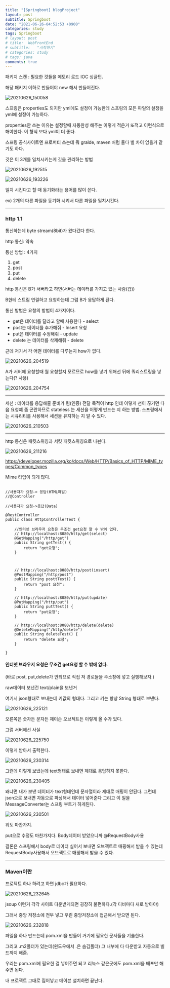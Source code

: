 ```yaml
---
title: "[Springboot] blogProject"
layout: post
subtitle: Springboot
date: "2021-06-26-04:52:53 +0900"
categories: study
tags: Springboot
# layout: post
# title:  WebFrontEnd
# subtitle:   "시작하기"
# categories: study
# tags: java
comments: true
---
```




패키지 스캔 : 필요한 것들을 메모리 로드 IOC 싱글턴.


해당 패키지 이하로 만들어야 new 해서 만들어진다.


![20210626_150058](/assets/20210626_150058.png)

스프링은 properties도 되지만 yml에도 설정이 가능한데 스프링의 모든 파일의 설정을 yml에 설정이 가능하다.

properties안 쓰는 이유는 설정할때 자동완성 해주는
이렇게 적은거 또적고 이런식으로 해야한다. 이 형식 보다 yml이 더 좋다.

스프링 공식사이트엔 프로퍼티 쓰는데 뭐 gralde, maven 처럼 둘다 별 차이 없을거 같기도 하다.

깃은 이 3개를 일치시키는게 깃을 관리하는 방법

![20210626_192515](/assets/20210626_192515.png)

![20210626_193226](/assets/20210626_193226.png)


일치 시킨다고 할 때 동기화라는 용어를 많이 쓴다.

ex) 2개의 다른 파일을 동기화 시켜서 다른 파일을 일치시킨다.



-----

### http 1.1

통신하는데 byte stream(8bit)가 왔다갔다 한다.

http 통신: 약속

통신 방법 : 4가지
1. get
2. post
3. put
4. delete

http 통신은 B가 서버라고 하면(서버는 데이터를 가지고 있는 사람(갑))

B한테 스트림 연결하고 요청하는데 그럼 B가 응답하게 된다.

통신 방법은 요청의 방법이 4가지이다.

- get은 데이터를 달라고 할때 사용한다 - select
- post는 데이터를 추가해줘 - Insert 요청
- put은 데이터를 수정해줘 - update
- delete 는 데이터를 삭제해줘 - delete

근데 저기서 각 어떤 데이터를 다루는지 how가 없다.

![20210626_204519](/assets/20210626_204519.png)

A가 서버에 요청할때 뭘 요청할지 모르므로 how를 넣기 위해선
뒤에 쿼리스트링을 넣는다(? 사용)

![20210626_204754](/assets/20210626_204754.png)

--------


세션 : 데이터를 응답해줄 준비가 됨(인증)
전달 목적이 http 인데 이렇게 선이 끊기면 다음 요청떄 좀 곤란하므로
stateless 는 세션을 어떻게 만드는 지 하는 방법.
스프링에서는 시큐리티를 사용해서 세션을 유지하는 지 알 수 있다.


![20210626_210503](/assets/20210626_210503.png)

-------


http 통신은 패킷스위칭과 서킷 패킷스위칭으로 나뉜다.


![20210626_211216](/assets/20210626_211216.png)


https://developer.mozilla.org/ko/docs/Web/HTTP/Basics_of_HTTP/MIME_types/Common_types

Mime 타입이 되게 많다.

```

//사용자가 요청-> 응답(HTML파일)
//@Controller

//사용자가 요청->응답(Data)

@RestController
public class HttpControllerTest {

	//인터넷 브라우저 요청은 무조건 get요청 할 수 밖에 없다.
	// http://localhost:8080/http/get(select)
	@GetMapping("/http/get")
	public String getTest() {
		return "get요청";
	}



	// http://localhost:8080/http/post(insert)
	@PostMapping("/http/post")
	public String posttTest() {
		return "post 요청";
	}

	// http://localhost:8080/http/put(update)
	@PutMapping("/http/put")
	public String puttTest() {
		return "put요청";
	}

	// http://localhost:8080/http/delete(delete)
	@DeleteMapping("/http/delete")
	public String deleteTest() {
		return "delete 요청";
	}

}

```
#### 인터넷 브라우저 요청은 무조건 get요청 할 수 밖에 없다.
(바로 post, put,delete가 안되므로 직접 저 경로들을 주소창에 넣고 실행해보자.)


raw데이터 보낸건 text/plain을 보낸거


여기서 json형태로 보내는데 키값의 형태다. 그리고 키는 항상 String 형태로 보낸다.

![20210626_225121](/assets/20210626_225121.png)

오른쪽은 숫자든 문자든 제이슨 오브젝트든 이렇게 올 수가 있다.

그럼 서버에선 사실

![20210626_225750](/assets/20210626_225750.png)

이렇게 받아서 출력한다.

![20210626_230314](/assets/20210626_230314.png)

그런데 이렇게 보냈는데 text형태로 보내면 제대로 응답하지 못한다.

![20210626_230405](/assets/20210626_230405.png)

왜냐면 내가 보낸 데이터가 text형태인데 문자열이라 제대로 매핑이 안된다. 그런데 json으로 보내면 자동으로 파싱해서 데이터 넣어준다 그리고 이 일을 MessageConverter는 스프링 부트가 하게된다.

![20210626_230501](/assets/20210626_230501.png)

위도 마찬가지.


put으로 수정도 마찬가지다.
Body데이터 받았으니까 @RequestBody사용

결론은 스프링에서 body로 데이터 실어서 보내면 오브젝트로 매핑해서 받을 수 있는데 RequestBody사용해서 오브젝트로 매핑해서 받을 수 있다.

-----------------


### Maven이란

프로젝트 하나 하려고 하면 jdbc가 필요하다.


![20210626_232645](/assets/20210626_232645.png)

jsoup 이런거 각각 사이트 다운받게되면 굉장히 불편하다.(각 디비마다 새로 받아야)

그래서 중앙 저장소에 전부 넣고 우린 중앙저장소에 접근해서 받으면 된다.

![20210626_232818](/assets/20210626_232818.png)

파일을 하나 만드는데 pom.xml을 만들어 거기에 필요한 문서들을 기술한다.

그리고 .m2폴더가 있는데(윈도우에서 .은 숨김폴더)
그 내부에 다 다운받고 자동으로 빌드까지 해줌.

우리는 pom.xml에 필요한 걸 넣어주면 되고 리눅스 같은곳에도 pom.xml을 배포만 해주면 된다.

내 프로젝트 그대로 집어넣고 메이븐 설치하면 끝난다.
